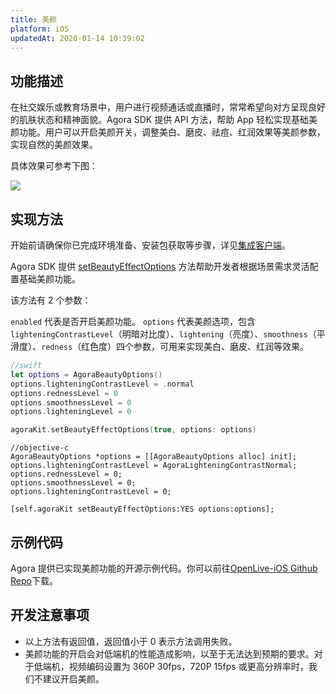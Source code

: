 ```yaml
---
title: 美颜
platform: iOS
updatedAt: 2020-01-14 10:39:02
---
```


## 功能描述

在社交娱乐或教育场景中，用户进行视频通话或直播时，常常希望向对方呈现良好的肌肤状态和精神面貌。Agora SDK 提供 API 方法，帮助 App 轻松实现基础美颜功能。用户可以开启美颜开关，调整美白、磨皮、祛痘、红润效果等美颜参数，实现自然的美颜效果。

具体效果可参考下图：

![](https://web-cdn.agora.io/docs-files/1553753458997)

## 实现方法

开始前请确保你已完成环境准备、安装包获取等步骤，详见[集成客户端](./ios_video)。

Agora SDK 提供 [setBeautyEffectOptions](./API%20Reference/oc/v2.4/Classes/AgoraRtcEngineKit.html#//api/name/setBeautyEffectOptions:options:) 方法帮助开发者根据场景需求灵活配置基础美颜功能。

该方法有 2 个参数：

`enabled` 代表是否开启美颜功能。
`options` 代表美颜选项，包含 `lighteningContrastLevel`（明暗对比度）、`lightening`（亮度）、`smoothness`（平滑度）、`redness`（红色度）四个参数，可用来实现美白、磨皮、红润等效果。

```swift
//swift
let options = AgoraBeautyOptions()
options.lighteningContrastLevel = .normal
options.rednessLevel = 0
options.smoothnessLevel = 0
options.lighteningLevel = 0

agoraKit.setBeautyEffectOptions(true, options: options)
```

```oc
//objective-c
AgoraBeautyOptions *options = [[AgoraBeautyOptions alloc] init];
options.lighteningContrastLevel = AgoraLighteningContrastNormal;
options.rednessLevel = 0;
options.smoothnessLevel = 0;
options.lighteningContrastLevel = 0;

[self.agoraKit setBeautyEffectOptions:YES options:options];
```

## 示例代码

Agora 提供已实现美颜功能的开源示例代码。你可以前往[OpenLive-iOS Github Repo](https://github.com/AgoraIO/Basic-Video-Broadcasting/tree/master/OpenLive-iOS)下载。

## 开发注意事项

- 以上方法有返回值，返回值小于 0 表示方法调用失败。
- 美颜功能的开启会对低端机的性能造成影响，以至于无法达到预期的要求。对于低端机，视频编码设置为 360P 30fps，720P 15fps 或更高分辨率时，我们不建议开启美颜。
